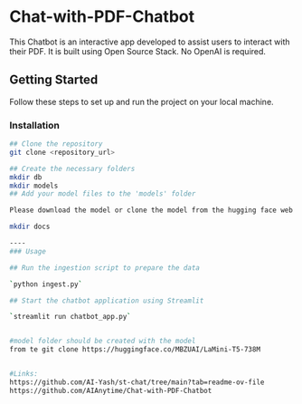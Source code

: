 # Chat-with-PDF-Chatbot
This Chatbot is an interactive app developed to assist users to interact with their PDF. It is built using Open Source Stack. No OpenAI is required.

## Getting Started

Follow these steps to set up and run the project on your local machine.


### Installation

```sh
## Clone the repository
git clone <repository_url>

## Create the necessary folders
mkdir db
mkdir models
## Add your model files to the 'models' folder

Please download the model or clone the model from the hugging face web page. and use it in the model folder.

mkdir docs

----
### Usage 

## Run the ingestion script to prepare the data

`python ingest.py`

## Start the chatbot application using Streamlit

`streamlit run chatbot_app.py`


#model folder should be created with the model 
from te git clone https://huggingface.co/MBZUAI/LaMini-T5-738M


#Links:
https://github.com/AI-Yash/st-chat/tree/main?tab=readme-ov-file
https://github.com/AIAnytime/Chat-with-PDF-Chatbot

